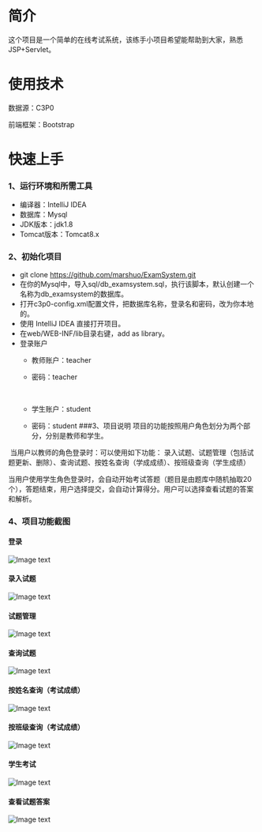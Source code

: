 # 简介
这个项目是一个简单的在线考试系统，该练手小项目希望能帮助到大家，熟悉JSP+Servlet。

# 使用技术

数据源：C3P0

前端框架：Bootstrap

# 快速上手
### 1、运行环境和所需工具
* 编译器：IntelliJ IDEA
* 数据库：Mysql
* JDK版本：jdk1.8
* Tomcat版本：Tomcat8.x
### 2、初始化项目

* git clone https://github.com/marshuo/ExamSystem.git 
* 在你的Mysql中，导入sql/db_examsystem.sql，执行该脚本，默认创建一个名称为db_examsystem的数据库。
* 打开c3p0-config.xml配置文件，把数据库名称，登录名和密码，改为你本地的。
* 使用 IntelliJ IDEA 直接打开项目。
* 在web/WEB-INF/lib目录右键，add as library。
* 登录账户
  * 教师账户：teacher
  * 密码：teacher

    ​
  * 学生账户：student
  * 密码：student
###3、项目说明
项目的功能按照用户角色划分为两个部分，分别是教师和学生。

​    当用户以教师的角色登录时：可以使用如下功能：
录入试题、试题管理（包括试题更新、删除）、查询试题、按姓名查询（学成成绩）、按班级查询（学生成绩）

​    当用户使用学生角色登录时，会自动开始考试答题（题目是由题库中随机抽取20个），答题结束，用户选择提交，会自动计算得分。用户可以选择查看试题的答案和解析。

### 4、项目功能截图
#### 登录
![Image text](images/login.png)
#### 录入试题
![Image text](images/subjectAdd.png)
#### 试题管理
![Image text](images/subjectManage.png)
#### 查询试题
![Image text](images/subjectQuery.png)
#### 按姓名查询（考试成绩）
![Image text](images/studentQueryByName.png)
#### 按班级查询（考试成绩）
![Image text](images/studentQueryByClass.png)
#### 学生考试
![Image text](images/studentExam.png)
#### 查看试题答案
![Image text](images/showAnswer.png)